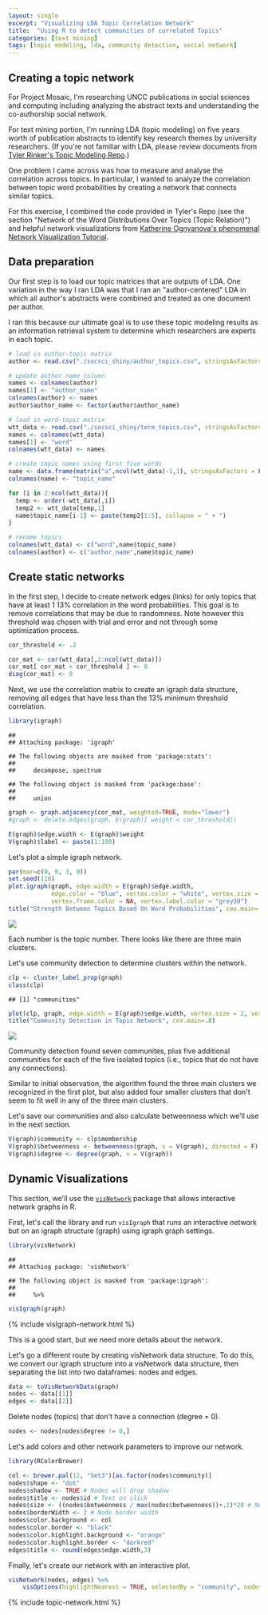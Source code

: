 ```yaml
---
layout: single
excerpt: "Visualizing LDA Topic Correlation Network"
title:  "Using R to detect communities of correlated Topics"
categories: [text mining]
tags: [topic modeling, lda, community detection, social network]
---
```


Creating a topic network
------------------------

For Project Mosaic, I'm researching UNCC publications in social sciences and computing including analyzing the abstract texts and understanding the co-authorship social network.

For text mining portion, I'm running LDA (topic modeling) on five years worth of publication abstracts to identify key research themes by university researchers. (If you're not familiar with LDA, please review documents from [Tyler Rinker's Topic Modeling Repo](https://github.com/trinker/topicmodels_learning).)

One problem I came across was how to measure and analyse the correlation across topics. In particular, I wanted to analyze the correlation between topic word probabilities by creating a network that connects similar topics.

For this exercise, I combined the code provided in Tyler's Repo (see the section "Network of the Word Distributions Over Topics (Topic Relation)") and helpful network visualizations from [Katherine Ognyanova's phenomenal Network Visualization Tutorial](http://kateto.net/network-visualization).

Data preparation
----------------

Our first step is to load our topic matrices that are outputs of LDA. One variation in the way I ran LDA was that I ran an "author-centered" LDA in which all author's abstracts were combined and treated as one document per author.

I ran this because our ultimate goal is to use these topic modeling results as an information retrieval system to determine which researchers are experts in each topic.

``` r
# load in author-topic matrix
author <- read.csv("./socsci_shiny/author_topics.csv", stringsAsFactors = F)

# update author name column
names <- colnames(author)
names[1] <- "author_name"
colnames(author) <- names
author$author_name <- factor(author$author_name)

# load in word-topic matrix
wtt_data <- read.csv("./socsci_shiny/term_topics.csv", stringsAsFactors = F)
names <- colnames(wtt_data)
names[1] <- "word"
colnames(wtt_data) <- names

# create topic names using first five words
name <- data.frame(matrix("a",ncol(wtt_data)-1,1), stringsAsFactors = F)
colnames(name) <- "topic_name"

for (i in 2:ncol(wtt_data)){
  temp <- order(-wtt_data[,i])
  temp2 <- wtt_data[temp,1]
  name$topic_name[i-1] <- paste(temp2[1:5], collapse = " + ")
}

# rename topics
colnames(wtt_data) <- c("word",name$topic_name)
colnames(author) <- c("author_name",name$topic_name)
```

Create static networks
----------------------

In the first step, I decide to create network edges (links) for only topics that have at least 1 13% correlation in the word probabilities. This goal is to remove correlations that may be due to randomness. Note however this threshold was chosen with trial and error and not through some optimization process.

``` r
cor_threshold <- .2

cor_mat <- cor(wtt_data[,2:ncol(wtt_data)])
cor_mat[ cor_mat < cor_threshold ] <- 0
diag(cor_mat) <- 0
```

Next, we use the correlation matrix to create an igraph data structure, removing all edges that have less than the 13% minimum threshold correlation.

``` r
library(igraph)
```

    ## 
    ## Attaching package: 'igraph'

    ## The following objects are masked from 'package:stats':
    ## 
    ##     decompose, spectrum

    ## The following object is masked from 'package:base':
    ## 
    ##     union

``` r
graph <- graph.adjacency(cor_mat, weighted=TRUE, mode="lower")
#graph <- delete.edges(graph, E(graph)[ weight < cor_threshold])

E(graph)$edge.width <- E(graph)$weight
V(graph)$label <- paste(1:100)
```

Let's plot a simple igraph network.

``` r
par(mar=c(0, 0, 3, 0))
set.seed(110)
plot.igraph(graph, edge.width = E(graph)$edge.width, 
            edge.color = "blue", vertex.color = "white", vertex.size = 1,
            vertex.frame.color = NA, vertex.label.color = "grey30")
title("Strength Between Topics Based On Word Probabilities", cex.main=.8)
```

![](/images/unnamed-chunk-4-1.png)

Each number is the topic number. There looks like there are three main clusters.

Let's use community detection to determine clusters within the network.

``` r
clp <- cluster_label_prop(graph)
class(clp)
```

    ## [1] "communities"

``` r
plot(clp, graph, edge.width = E(graph)$edge.width, vertex.size = 2, vertex.label = "")
title("Community Detection in Topic Network", cex.main=.8)
```

![](/images/unnamed-chunk-5-1.png)

Community detection found seven communites, plus five additional communities for each of the five isolated topics (i.e., topics that do not have any connections).

Similar to initial observation, the algorithm found the three main clusters we recognized in the first plot, but also added four smaller clusters that don't seem to fit well in any of the three main clusters.

Let's save our communities and also calculate betweenness which we'll use in the next section.

``` r
V(graph)$community <- clp$membership
V(graph)$betweenness <- betweenness(graph, v = V(graph), directed = F)
V(graph)$degree <- degree(graph, v = V(graph))
```

Dynamic Visualizations
----------------------

This section, we'll use the [`visNetwork`](http://datastorm-open.github.io/visNetwork/) package that allows interactive network graphs in R.

First, let's call the library and run `visIgraph` that runs an interactive network but on an igraph structure (graph) using igraph graph settings.

``` r
library(visNetwork)
```

    ## 
    ## Attaching package: 'visNetwork'

    ## The following object is masked from 'package:igraph':
    ## 
    ##     %>%

``` r
visIgraph(graph)
```

{% include visIgraph-network.html %}

This is a good start, but we need more details about the network.

Let's go a different route by creating visNetwork data structure. To do this, we convert our igraph structure into a visNetwork data structure, then separating the list into two dataframes: nodes and edges.

``` r
data <- toVisNetworkData(graph)
nodes <- data[[1]]
edges <- data[[2]]
```

Delete nodes (topics) that don't have a connection (degree = 0).

``` r
nodes <- nodes[nodes$degree != 0,]
```

Let's add colors and other network parameters to improve our network.

``` r
library(RColorBrewer)

col <- brewer.pal(12, "Set3")[as.factor(nodes$community)]
nodes$shape <- "dot"  
nodes$shadow <- TRUE # Nodes will drop shadow
nodes$title <- nodes$id # Text on click
nodes$size <- ((nodes$betweenness / max(nodes$betweenness))+.2)*20 # Node size
nodes$borderWidth <- 2 # Node border width
nodes$color.background <- col
nodes$color.border <- "black"
nodes$color.highlight.background <- "orange"
nodes$color.highlight.border <- "darkred"
edges$title <- round(edges$edge.width,3)
```

Finally, let's create our network with an interactive plot. 

``` r
visNetwork(nodes, edges) %>% 
    visOptions(highlightNearest = TRUE, selectedBy = "community", nodesIdSelection = TRUE)
```

{% include topic-network.html %}
